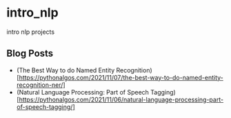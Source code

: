 # intro_nlp
intro nlp projects

## Blog Posts
- (The Best Way to do Named Entity Recognition)[https://pythonalgos.com/2021/11/07/the-best-way-to-do-named-entity-recognition-ner/]
- (Natural Language Processing: Part of Speech Tagging)[https://pythonalgos.com/2021/11/06/natural-language-processing-part-of-speech-tagging/]
